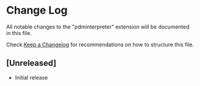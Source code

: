# Change Log

All notable changes to the "pdminterpreter" extension will be documented in this file.

Check [Keep a Changelog](http://keepachangelog.com/) for recommendations on how to structure this file.

## [Unreleased]

- Initial release